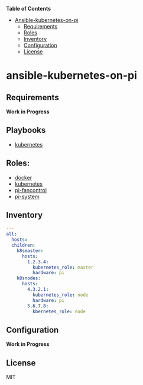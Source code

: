 **Table of Contents** 

- [Ansible-kubernetes-on-pi](#ansible-kubernetes-on-pi)
  - [Requirements](#requirements)
  - [Roles](#roles)
  - [Inventory](#inventory)
  - [Configuration](#configuration)
  - [License](#license)

# ansible-kubernetes-on-pi

## Requirements

**Work in Progress** 


## Playbooks

- [kubernetes](https://github.com/philwelz/ansible-playbooks/tree/master/kubernetes.yaml)

## Roles:

- [docker](https://github.com/philwelz/ansible-playbooks/tree/master/roles/docker)
- [kubernetes](https://github.com/philwelz/ansible-playbooks/tree/master/roles/kubernetes)
- [pi-fancontrol](https://github.com/philwelz/ansible-playbooks/tree/master/roles/pi-fancontrol)
- [pi-system](https://github.com/philwelz/ansible-playbooks/tree/master/roles/pi-system)


## Inventory

```yaml
---
all:
  hosts:
  children:
    k8smaster:
      hosts:
        1.2.3.4:
          kubernetes_role: master
          hardware: pi
    k8snodes:
      hosts:
        4.3.2.1:
          kubernetes_role: node
          hardware: pi
        5.6.7.8:
          kbernetes_role: node
```

## Configuration

**Work in Progress** 

## License

MIT
